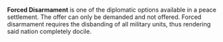 **Forced Disarmament** is one of the diplomatic options available in a
peace settlement. The offer can only be demanded and not offered. Forced
disarmament requires the disbanding of all military units, thus
rendering said nation completely docile.
